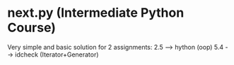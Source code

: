 # next.py (Intermediate Python Course)

Very simple and basic solution for 2  assignments:
  2.5 --> hython (oop)
  5.4 --> idcheck (Iterator+Generator)
